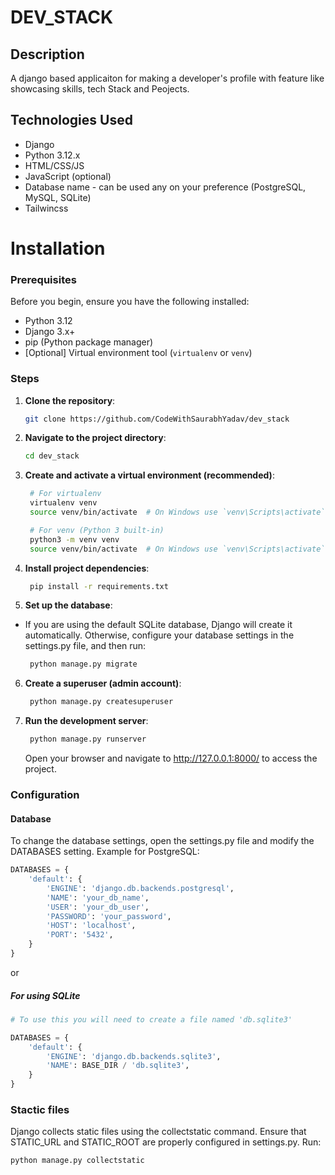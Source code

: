 # DEV_STACK

## Description

A django based applicaiton for making a developer's profile with feature like showcasing skills, tech Stack and Peojects.

## Technologies Used

- Django
- Python 3.12.x
- HTML/CSS/JS
- JavaScript (optional)
- Database name - can be used any on your preference (PostgreSQL, MySQL, SQLite)
- Tailwincss

# Installation

### Prerequisites

Before you begin, ensure you have the following installed:

- Python 3.12
- Django 3.x+
- pip (Python package manager)
- [Optional] Virtual environment tool (`virtualenv` or `venv`)

### Steps

1. **Clone the repository**:

   ```bash
   git clone https://github.com/CodeWithSaurabhYadav/dev_stack
   ```
2. **Navigate to the project directory**:

   ```bash
   cd dev_stack
   ```
3. **Create and activate a virtual environment (recommended)**:

   ```bash
    # For virtualenv
    virtualenv venv
    source venv/bin/activate  # On Windows use `venv\Scripts\activate`

    # For venv (Python 3 built-in)
    python3 -m venv venv
    source venv/bin/activate  # On Windows use `venv\Scripts\activate`  
   ```
4. **Install project dependencies**:

   ```bash
    pip install -r requirements.txt
   ```
5. **Set up the database**:
 - If you are using the default SQLite database, Django will create it automatically. Otherwise, configure your database settings in the settings.py file, and then run:
   ```bash  
    python manage.py migrate
   ```
6. **Create a superuser (admin account)**:

   ```bash
    python manage.py createsuperuser
   ```
7. **Run the development server**:

   ```bash
    python manage.py runserver
   ```
   Open your browser and navigate to http://127.0.0.1:8000/ to access the project.

### Configuration

#### Database
To change the database settings, open the settings.py file and modify the DATABASES setting. Example for PostgreSQL:
```python
DATABASES = {
    'default': {
        'ENGINE': 'django.db.backends.postgresql',
        'NAME': 'your_db_name',
        'USER': 'your_db_user',
        'PASSWORD': 'your_password',
        'HOST': 'localhost',
        'PORT': '5432',
    }
}
```
or
#####  For using SQLite
```python
# To use this you will need to create a file named 'db.sqlite3'

DATABASES = {
    'default': {
        'ENGINE': 'django.db.backends.sqlite3',
        'NAME': BASE_DIR / 'db.sqlite3',
    }
}
```

### Stactic files
Django collects static files using the collectstatic command. Ensure that STATIC_URL and STATIC_ROOT are properly configured in settings.py. Run:
```bash
python manage.py collectstatic
```

